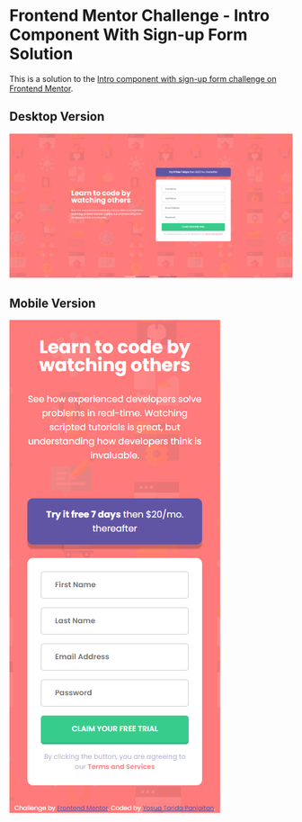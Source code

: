 # Frontend Mentor Challenge - Intro Component With Sign-up Form Solution

This is a solution to the [Intro component with sign-up form challenge on Frontend Mentor](https://www.frontendmentor.io/challenges/intro-component-with-signup-form-5cf91bd49edda32581d28fd1).

## Desktop Version
![](./images/desktop.png)

## Mobile Version
![](./images/mobile.png)